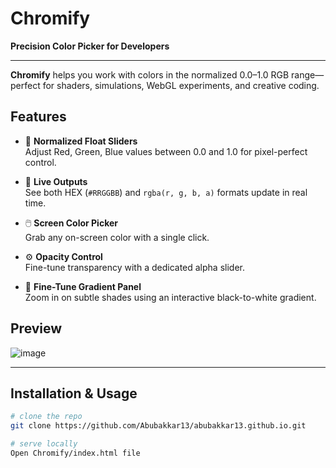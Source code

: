 
# Chromify

**Precision Color Picker for Developers**

---

**Chromify** helps you work with colors in the normalized 0.0–1.0 RGB range—perfect for shaders, simulations, WebGL experiments, and creative coding.

## Features

- 🎨 **Normalized Float Sliders**  
  Adjust Red, Green, Blue values between 0.0 and 1.0 for pixel-perfect control.

- 🔢 **Live Outputs**  
  See both HEX (`#RRGGBB`) and `rgba(r, g, b, a)` formats update in real time.

- 🖱️ **Screen Color Picker**  
  Grab any on-screen color with a single click.

- ⚙️ **Opacity Control**  
  Fine-tune transparency with a dedicated alpha slider.

- 🌈 **Fine-Tune Gradient Panel**  
  Zoom in on subtle shades using an interactive black-to-white gradient.

## Preview

![image](https://github.com/user-attachments/assets/0f9ed416-3b7d-4952-b4e6-daee4164a1d1)


---

## Installation & Usage

```bash
# clone the repo
git clone https://github.com/Abubakkar13/abubakkar13.github.io.git

# serve locally
Open Chromify/index.html file
